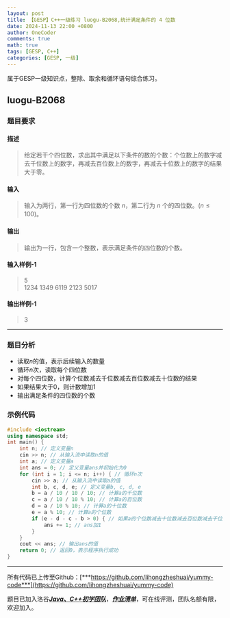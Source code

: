 ```yaml
---
layout: post
title: 【GESP】C++一级练习 luogu-B2068,统计满足条件的 4 位数
date: 2024-11-13 22:00 +0800
author: OneCoder
comments: true
math: true
tags: [GESP, C++]
categories: [GESP, 一级]
---
```

属于GESP一级知识点，整除、取余和循环语句综合练习。

<!--more-->

## luogu-B2068

### 题目要求

#### 描述

>给定若干个四位数，求出其中满足以下条件的数的个数：个位数上的数字减去千位数上的数字，再减去百位数上的数字，再减去十位数上的数字的结果大于零。

#### 输入

>输入为两行，第一行为四位数的个数 $n$，第二行为 $n$ 个的四位数。($n\leq100$)。

#### 输出

>输出为一行，包含一个整数，表示满足条件的四位数的个数。

#### 输入样例-1

>5  
>1234 1349 6119 2123 5017

#### 输出样例-1

>3

---

### 题目分析

- 读取$n$的值，表示后续输入的数量
- 循环$n$次，读取每个四位数
- 对每个四位数，计算个位数减去千位数减去百位数减去十位数的结果
- 如果结果大于0，则计数增加1
- 输出满足条件的四位数的个数



### 示例代码

```cpp
#include <iostream>
using namespace std;
int main() {
    int n; // 定义变量n
    cin >> n; // 从输入流中读取n的值
    int a; // 定义变量a
    int ans = 0; // 定义变量ans并初始化为0
    for (int i = 1; i <= n; i++) { // 循环n次
        cin >> a; // 从输入流中读取a的值
        int b, c, d, e; // 定义变量b, c, d, e
        b = a / 10 / 10 / 10; // 计算a的千位数
        c = a / 10 / 10 % 10; // 计算a的百位数
        d = a / 10 % 10; // 计算a的十位数
        e = a % 10; // 计算a的个位数
        if (e - d - c - b > 0) { // 如果a的个位数减去十位数减去百位数减去千位数的结果大于0
            ans += 1; // ans加1
        }
    }
    cout << ans; // 输出ans的值
    return 0; // 返回0，表示程序执行成功
}
```

---

所有代码已上传至Github：[***https://github.com/lihongzheshuai/yummy-code***](https://github.com/lihongzheshuai/yummy-code)

题目已加入洛谷[***Java、C++初学团队***](https://www.luogu.com.cn/team/92228)，[***作业清单***](https://www.luogu.com.cn/team/92228#homework)，可在线评测，团队名额有限，欢迎加入。
